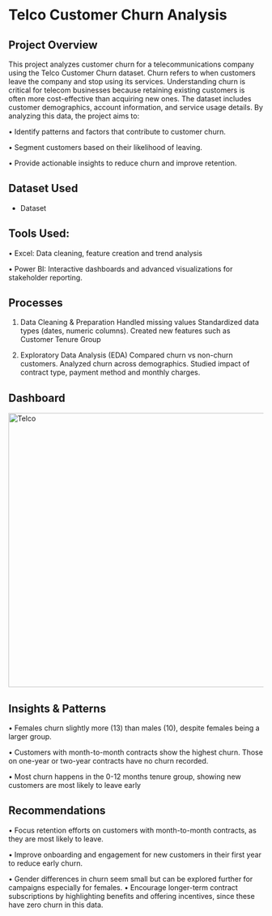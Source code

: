 # Telco Customer Churn Analysis
## Project Overview 
This project analyzes customer churn for a telecommunications company using the Telco Customer Churn dataset. Churn refers to when customers leave the company and stop using its services. Understanding churn is critical for telecom businesses because retaining existing customers is often more cost-effective than acquiring new ones. The dataset includes customer demographics, account information, and service usage details. By analyzing this data, the project aims to:

•	Identify patterns and factors that contribute to customer churn.

•	Segment customers based on their likelihood of leaving.

•	Provide actionable insights to reduce churn and improve retention.

## Dataset Used
- <a heref="https://github.com/Tonia-123/Data-Analysis-Dashboard/blob/main/Sample%20Telco-Customer-Churn.xlsx">Dataset</a>
## Tools Used:
•	Excel: Data cleaning, feature creation and trend analysis

•	Power BI: Interactive dashboards and advanced visualizations for stakeholder reporting.

 ## Processes
1.	Data Cleaning & Preparation 
Handled missing values 
Standardized data types (dates, numeric columns).
Created new features such as Customer Tenure Group

2.	Exploratory Data Analysis (EDA) 
Compared churn vs non-churn customers.
Analyzed churn across demographics.
Studied impact of contract type, payment method and monthly charges.

## Dashboard 
 <img width="959" height="541" alt="Telco" src="https://github.com/user-attachments/assets/d599c1b8-8b84-4087-8067-276b7325c380" />


## Insights & Patterns 
•	Females churn slightly more (13) than males (10), despite females being a larger group.

•	Customers with month-to-month contracts show the highest churn. Those on one-year or two-year contracts have no churn recorded.

•	Most churn happens in the 0-12 months tenure group, showing new customers are most likely to leave early

## Recommendations
•	Focus retention efforts on customers with month-to-month contracts, as they are most likely to leave.

•	Improve onboarding and engagement for new customers in their first year to reduce early churn.

•	Gender differences in churn seem small but can be explored further for campaigns especially for females.
•	Encourage longer-term contract subscriptions by highlighting benefits and offering incentives, since these have zero churn in this data.
